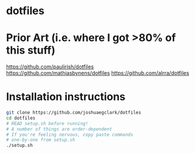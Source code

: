 dotfiles
========

# Prior Art (i.e. where I got >80% of this stuff)
https://github.com/paulirish/dotfiles
https://github.com/mathiasbynens/dotfiles
https://github.com/alrra/dotfiles

# Installation instructions
```bash
git clone https://github.com/joshuaegclark/dotfiles
cd dotfiles
# READ setup.sh before running! 
# A number of things are order-dependent
# If you're feeling nervous, copy paste commands
# one-by-one from setup.sh 
./setup.sh
```